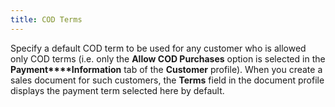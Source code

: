 ```yaml
---
title: COD Terms
---
```



Specify a default COD term to be used for any customer who is allowed  only COD terms (i.e. only the **Allow COD 
 Purchases** option is selected in the **Payment****Information** tab of the **Customer** profile). When you create a sales document for such customers,  the **Terms** field in the document  profile displays the payment term selected here by default.
